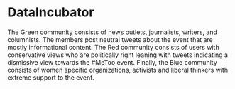# DataIncubator
The Green community consists of news outlets, journalists, writers, and columnists. The members post neutral tweets about the event that are mostly informational content. 
The Red community consists of users with conservative views who are politically right leaning with tweets indicating a dismissive view towards the \#MeToo event. 
Finally, the Blue community consists of women specific organizations, activists and liberal thinkers with extreme support to the event.
